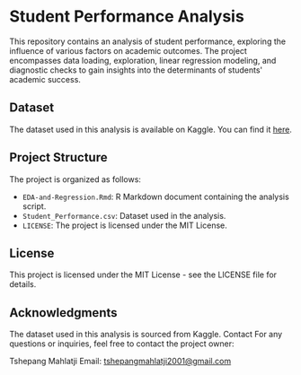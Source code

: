 # Student Performance Analysis

This repository contains an analysis of student performance, exploring the influence of various factors on academic outcomes. The project encompasses data loading, exploration, linear regression modeling, and diagnostic checks to gain insights into the determinants of students' academic success.

## Dataset

The dataset used in this analysis is available on Kaggle. You can find it [here](https://www.kaggle.com/example/student-performance).

## Project Structure

The project is organized as follows:

- `EDA-and-Regression.Rmd`: R Markdown document containing the analysis script.
- `Student_Performance.csv`: Dataset used in the analysis.
- `LICENSE`: The project is licensed under the MIT License.

## License
This project is licensed under the MIT License - see the LICENSE file for details.

## Acknowledgments
The dataset used in this analysis is sourced from Kaggle.
Contact
For any questions or inquiries, feel free to contact the project owner:

Tshepang Mahlatji
Email: tshepangmahlatji2001@gmail.com
